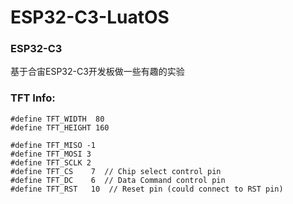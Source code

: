 ESP32-C3-LuatOS
=========

### ESP32-C3
基于合宙ESP32-C3开发板做一些有趣的实验

### TFT Info:
```
#define TFT_WIDTH  80
#define TFT_HEIGHT 160

#define TFT_MISO -1
#define TFT_MOSI 3
#define TFT_SCLK 2
#define TFT_CS    7  // Chip select control pin
#define TFT_DC    6  // Data Command control pin
#define TFT_RST   10  // Reset pin (could connect to RST pin)
```
